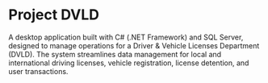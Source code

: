 # Project DVLD
A desktop application built with C# (.NET Framework) and SQL Server, designed to manage operations for a Driver &amp; Vehicle Licenses Department (DVLD). The system streamlines data management for local and international driving licenses, vehicle registration, license detention, and user transactions.

